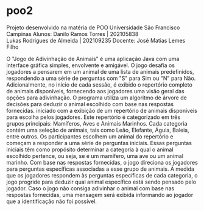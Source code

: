 # poo2
Projeto desenvolvido na matéria de POO Universidade São Francisco Campinas
Alunos: 
Danilo Ramos Torres | 202105838  
Lukas Rodrigues de Almeida | 202109235
Docente: José Matias Lemes Filho

O "Jogo de Adivinhação de Animais" é uma aplicação Java com uma interface gráfica simples, envolvente e amigável. O jogo desafia os jogadores a pensarem em um animal de uma lista de animais predefinidos, respondendo a uma série de perguntas com "S" para Sim ou "N" para Não. Adicionalmente, no início de cada sessão, é exibido o repertório completo de animais disponíveis, fornecendo aos jogadores uma visão geral das opções para adivinhação.
O programa utiliza um algoritmo de árvore de decisões para deduzir o animal escolhido com base nas respostas fornecidas.
iniciado com a exibição de um repertório de animais disponíveis para escolha pelos jogadores. Este repertório é categorizado em três grupos principais: Mamíferos, Aves e Animais Marinhos. Cada categoria contém uma seleção de animais, tais como Leão, Elefante, Águia, Baleia, entre outros.
Os participantes escolhem um animal do repertório e começam a responder a uma série de perguntas iniciais. Essas perguntas iniciais têm como propósito determinar a categoria à qual o animal escolhido pertence, ou seja, se é um mamífero, uma ave ou um animal marinho. Com base nas respostas fornecidas, o jogo direciona os jogadores para perguntas específicas associadas a esse grupo de animais.
À medida que os jogadores respondem às perguntas específicas de cada categoria, o jogo progride para deduzir qual animal específico está sendo pensado pelo jogador. Caso o jogo não consiga adivinhar o animal com base nas respostas fornecidas, uma mensagem será exibida informando ao jogador que a identificação não foi possível.

